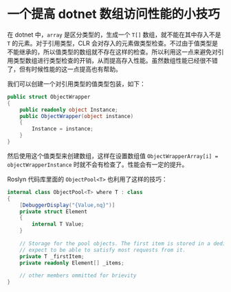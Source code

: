 # 一个提高 dotnet 数组访问性能的小技巧

在 dotnet 中，`array` 是区分类型的，生成一个 `T[]` 数组，就不能在其中存入不是 `T` 的元素。对于引用类型，CLR 会对存入的元素做类型检查。不过由于值类型是不能继承的，所以值类型的数组就不存在这样的检查。所以利用这一点来避免对引用类型数组进行类型检查的开销，从而提高存入性能。虽然数组性能已经很不错了，但有时候性能的这一点提高也有帮助。

我们可以创建一个对引用类型的值类型包装，如下：

```cs
public struct ObjectWrapper
{
    public readonly object Instance;
    public ObjectWrapper(object instance)
    {
        Instance = instance;
    }
}
```

然后使用这个值类型来创建数组，这样在设置数组值 `ObjectWrapperArray[i] = objectWrapperInstance` 时就不会有检查了。性能会有一定的提升。

Roslyn 代码库里面的 `ObjectPool<T>` 也利用了这样的技巧：

```cs
internal class ObjectPool<T> where T : class
{
    [DebuggerDisplay("{Value,nq}")]
    private struct Element
    {
        internal T Value;
    }
 
    // Storage for the pool objects. The first item is stored in a dedicated field because we
    // expect to be able to satisfy most requests from it.
    private T _firstItem;
    private readonly Element[] _items;
 
    // other members ommitted for brievity
}
```